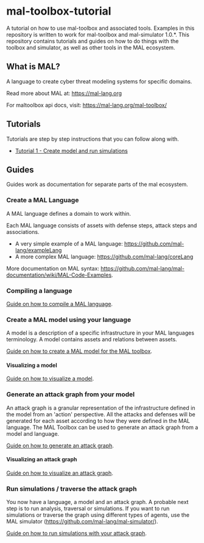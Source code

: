 # mal-toolbox-tutorial
A tutorial on how to use mal-toolbox and associated tools.
Examples in this repository is written to work for mal-toolbox and mal-simulator 1.0.*.
This repository contains tutorials and guides on how to do things with the toolbox and simulator, as well as other tools in the MAL ecosystem.


## What is MAL?
A language to create cyber threat modeling systems for specific domains.

Read more about MAL at: https://mal-lang.org

For maltoolbox api docs, visit: https://mal-lang.org/mal-toolbox/

## Tutorials

Tutorials are step by step instructions that you can follow along with.

- [Tutorial 1 - Create model and run simulations](tutorials/tutorial1/tutorial1.md)

## Guides

Guides work as documentation for separate parts of the mal ecosystem.

### Create a MAL Language

A MAL language defines a domain to work within.

Each MAL language consists of assets with defense steps, attack steps and associations.

- A very simple example of a MAL language: https://github.com/mal-lang/exampleLang 
- A more complex MAL language: https://github.com/mal-lang/coreLang

More documentation on MAL syntax: https://github.com/mal-lang/mal-documentation/wiki/MAL-Code-Examples.

### Compiling a language

[Guide on how to compile a MAL language](guides/compile_language.md).


### Create a MAL model using your language

A model is a description of a specific infrastructure in your MAL languages terminology.
A model contains assets and relations between assets.

[Guide on how to create a MAL model for the MAL toolbox](guides/create_model.md).

#### Visualizing a model

[Guide on how to visualize a model](guides/visualize.md).

### Generate an attack graph from your model

An attack graph is a granular representation of the infrastructure defined in the model from an 'action' perspective.
All the attacks and defenses will be generated for each asset according to how they were defined in the MAL language.
The MAL Toolbox can be used to generate an attack graph from a model and language.

[Guide on how to generate an attack graph](guides/generate_attack_graph.md).

#### Visualizing an attack graph
[Guide on how to visualize an attack graph](guides/visualize.md).

### Run simulations / traverse the attack graph

You now have a language, a model and an attack graph. A probable next step is to run analysis, traversal or simulations.
If you want to run simulations or traverse the graph using different types of agents, use the MAL simulator (https://github.com/mal-lang/mal-simulator/).

[Guide on how to run simulations with your attack graph](guides/run_simulation.md).
